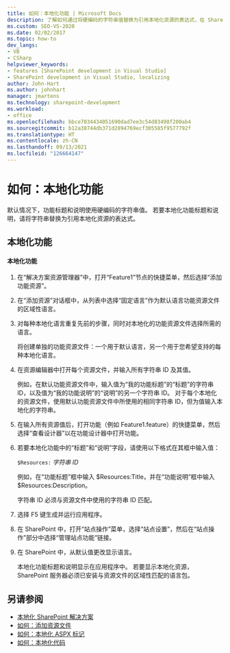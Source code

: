 ```yaml
---
title: 如何：本地化功能 | Microsoft Docs
description: 了解如何通过将硬编码的字符串值替换为引用本地化资源的表达式，在 SharePoint 中本地化功能标题和说明。
ms.custom: SEO-VS-2020
ms.date: 02/02/2017
ms.topic: how-to
dev_langs:
- VB
- CSharp
helpviewer_keywords:
- features [SharePoint development in Visual Studio]
- SharePoint development in Visual Studio, localizing
author: John-Hart
ms.author: johnhart
manager: jmartens
ms.technology: sharepoint-development
ms.workload:
- office
ms.openlocfilehash: bbce7034434051690dad7ee3c54d83498f200ab4
ms.sourcegitcommit: b12a38744db371d2894769ecf305585f9577792f
ms.translationtype: HT
ms.contentlocale: zh-CN
ms.lasthandoff: 09/13/2021
ms.locfileid: "126664147"
---
```

# <a name="how-to-localize-a-feature"></a>如何：本地化功能
  默认情况下，功能标题和说明使用硬编码的字符串值。 若要本地化功能标题和说明，请将字符串替换为引用本地化资源的表达式。

## <a name="localize-a-feature"></a>本地化功能

#### <a name="to-localize-a-feature"></a>本地化功能

1. 在“解决方案资源管理器”中，打开“Feature1”节点的快捷菜单，然后选择“添加功能资源”。

2. 在“添加资源”对话框中，从列表中选择“固定语言”作为默认语言功能资源文件的区域性语言。

3. 对每种本地化语言重复先前的步骤，同时对本地化的功能资源文件选择所需的语言。

     将创建单独的功能资源文件：一个用于默认语言，另一个用于您希望支持的每种本地化语言。

4. 在资源编辑器中打开每个资源文件，并输入所有字符串 ID 及其值。

     例如，在默认功能资源文件中，输入值为“我的功能标题”的“标题”的字符串 ID，以及值为“我的功能说明”的“说明”的另一个字符串 ID。 对于每个本地化的资源文件，使用默认功能资源文件中所使用的相同字符串 ID，但为值输入本地化的字符串。

5. 在输入所有资源值后，打开功能（例如 Feature1.feature）的快捷菜单，然后选择“查看设计器”以在功能设计器中打开功能。

6. 若要本地化功能中的“标题”和“说明”字段，请使用以下格式在其框中输入值：

     `$Resources:` *字符串 ID*

     例如，在“功能标题”框中输入 $Resources:Title，并在“功能说明”框中输入 $Resources:Description。

     字符串 ID 必须与资源文件中使用的字符串 ID 匹配。

7. 选择 F5 键生成并运行应用程序。

8. 在 SharePoint 中，打开“站点操作”菜单，选择“站点设置”，然后在“站点操作”部分中选择“管理站点功能”链接。

9. 在 SharePoint 中，从默认值更改显示语言。

     本地化功能标题和说明显示在应用程序中。 若要显示本地化资源，SharePoint 服务器必须已安装与资源文件的区域性匹配的语言包。

## <a name="see-also"></a>另请参阅
- [本地化 SharePoint 解决方案](../sharepoint/localizing-sharepoint-solutions.md)
- [如何：添加资源文件](../sharepoint/how-to-add-a-resource-file.md)
- [如何：本地化 ASPX 标记](../sharepoint/how-to-localize-aspx-markup.md)
- [如何：本地化代码](../sharepoint/how-to-localize-code.md)
